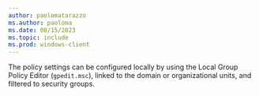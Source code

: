 ```yaml
---
author: paolomatarazzo
ms.author: paoloma
ms.date: 08/15/2023
ms.topic: include
ms.prod: windows-client
---
```


The policy settings can be configured locally by using the Local Group Policy Editor (`gpedit.msc`), linked to the domain or organizational units, and filtered to security groups.
